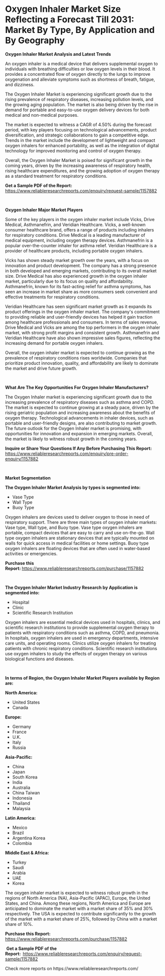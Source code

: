 <p><h1>Oxygen Inhaler Market Size Reflecting a Forecast Till 2031: Market By Type, By Application and By Geography</h1></p><p><strong>Oxygen Inhaler Market Analysis and Latest Trends</strong></p>
<p><p>An oxygen inhaler is a medical device that delivers supplemental oxygen to individuals with breathing difficulties or low oxygen levels in their blood. It provides a concentrated flow of oxygen directly to the lungs to improve oxygenation and alleviate symptoms such as shortness of breath, fatigue, and dizziness.</p><p>The Oxygen Inhaler Market is experiencing significant growth due to the rising prevalence of respiratory diseases, increasing pollution levels, and the growing aging population. The market is also being driven by the rise in demand for portable and easy-to-use oxygen delivery devices for both medical and non-medical purposes.</p><p>The market is expected to witness a CAGR of 4.50% during the forecast period, with key players focusing on technological advancements, product diversification, and strategic collaborations to gain a competitive edge. Trends in the market include the development of lightweight and compact oxygen inhalers for enhanced portability, as well as the integration of digital technology for improved monitoring and control of oxygen therapy.</p><p>Overall, the Oxygen Inhaler Market is poised for significant growth in the coming years, driven by the increasing awareness of respiratory health, rising healthcare expenditures, and the growing adoption of oxygen therapy as a standard treatment for respiratory conditions.</p></p>
<p><strong>Get a Sample PDF of the Report:&nbsp;</strong> <a href="https://www.reliableresearchreports.com/enquiry/request-sample/1157882">https://www.reliableresearchreports.com/enquiry/request-sample/1157882</a></p>
<p>&nbsp;</p>
<p><strong>Oxygen Inhaler Major Market Players</strong></p>
<p><p>Some of the key players in the oxygen inhaler market include Vicks, Drive Medical, Asthmanefrin, and Veridian Healthcare. Vicks, a well-known consumer healthcare brand, offers a range of products including inhalers for respiratory conditions. Drive Medical is a leading manufacturer of medical equipment, including oxygen therapy devices. Asthmanefrin is a popular over-the-counter inhaler for asthma relief. Veridian Healthcare is a provider of healthcare products, including portable oxygen inhalers.</p><p>Vicks has shown steady market growth over the years, with a focus on innovation and product development. The company has a strong presence in both developed and emerging markets, contributing to its overall market size. Drive Medical has also experienced growth in the oxygen inhaler market, particularly due to its focus on quality and affordability. Asthmanefrin, known for its fast-acting relief for asthma symptoms, has seen an increase in market share as more consumers seek convenient and effective treatments for respiratory conditions.</p><p>Veridian Healthcare has seen significant market growth as it expands its product offerings in the oxygen inhaler market. The company's commitment to providing reliable and user-friendly devices has helped it gain traction among healthcare professionals and consumers. In terms of sales revenue, Drive Medical and Vicks are among the top performers in the oxygen inhaler market, with strong profit margins and consistent growth. Asthmanefrin and Veridian Healthcare have also shown impressive sales figures, reflecting the increasing demand for portable oxygen inhalers.</p><p>Overall, the oxygen inhaler market is expected to continue growing as the prevalence of respiratory conditions rises worldwide. Companies that prioritize product innovation, quality, and affordability are likely to dominate the market and drive future growth.</p></p>
<p>&nbsp;</p>
<p><strong>What Are The Key Opportunities For Oxygen Inhaler Manufacturers?</strong></p>
<p><p>The Oxygen Inhaler market is experiencing significant growth due to the increasing prevalence of respiratory diseases such as asthma and COPD. The market is expected to continue growing at a steady pace, driven by the rising geriatric population and increasing awareness about the benefits of oxygen therapy. Technological advancements in inhaler devices, such as portable and user-friendly designs, are also contributing to market growth. The future outlook for the Oxygen Inhaler market is promising, with opportunities for innovation and expansion in emerging markets. Overall, the market is likely to witness robust growth in the coming years.</p></p>
<p><strong>Inquire or Share Your Questions If Any Before Purchasing This Report:</strong> <a href="https://www.reliableresearchreports.com/enquiry/pre-order-enquiry/1157882">https://www.reliableresearchreports.com/enquiry/pre-order-enquiry/1157882</a></p>
<p>&nbsp;</p>
<p><strong>Market Segmentation</strong></p>
<p><strong>The Oxygen Inhaler Market Analysis by types is segmented into:</strong></p>
<p><ul><li>Vase Type</li><li>Wall Type</li><li>Buoy Type</li></ul></p>
<p><p>Oxygen inhalers are devices used to deliver oxygen to those in need of respiratory support. There are three main types of oxygen inhaler markets: Vase type, Wall type, and Buoy type. Vase type oxygen inhalers are portable, compact devices that are easy to carry and use on-the-go. Wall type oxygen inhalers are stationary devices that are typically mounted on walls for quick access in medical facilities or home settings. Buoy type oxygen inhalers are floating devices that are often used in water-based activities or emergencies.</p></p>
<p><strong>Purchase this Report:&nbsp;</strong><a href="https://www.reliableresearchreports.com/purchase/1157882">https://www.reliableresearchreports.com/purchase/1157882</a></p>
<p>&nbsp;</p>
<p><strong>The Oxygen Inhaler Market Industry Research by Application is segmented into:</strong></p>
<p><ul><li>Hospital</li><li>Clinic</li><li>Scientific Research Institution</li></ul></p>
<p><p>Oxygen inhalers are essential medical devices used in hospitals, clinics, and scientific research institutions to provide supplemental oxygen therapy to patients with respiratory conditions such as asthma, COPD, and pneumonia. In hospitals, oxygen inhalers are used in emergency departments, intensive care units, and operating rooms. Clinics utilize oxygen inhalers for treating patients with chronic respiratory conditions. Scientific research institutions use oxygen inhalers to study the effects of oxygen therapy on various biological functions and diseases.</p></p>
<p>&nbsp;</p>
<p><strong>In terms of Region, the Oxygen Inhaler Market Players available by Region are:</strong></p>
<p>
    <p> <strong> North America: </strong>
        <ul>
            <li>United States</li>
            <li>Canada</li>
        </ul>
        </p> 
    <p> <strong> Europe: </strong>
        <ul>
            <li>Germany</li>
            <li>France</li>
            <li>U.K.</li>
            <li>Italy</li>
            <li>Russia</li>
        </ul>
        </p> 
    <p> <strong> Asia-Pacific: </strong>
        <ul>
            <li>China</li>
            <li>Japan</li>
            <li>South Korea</li>
            <li>India</li>
            <li>Australia</li>
            <li>China Taiwan</li>
            <li>Indonesia</li>
            <li>Thailand</li>
            <li>Malaysia</li>
        </ul>
        </p> 
    <p> <strong> Latin America: </strong>
        <ul>
            <li>Mexico</li>
            <li>Brazil</li>
            <li>Argentina Korea</li>
            <li>Colombia</li>
        </ul>
        </p> 
    <p> <strong> Middle East & Africa: </strong>
        <ul>
            <li>Turkey</li>
            <li>Saudi</li>
            <li>Arabia</li>
            <li>UAE</li>
            <li>Korea</li>
        </ul>
    </p>
    </p>
<p><p>The oxygen inhaler market is expected to witness robust growth in the regions of North America (NA), Asia-Pacific (APAC), Europe, the United States, and China. Among these regions, North America and Europe are anticipated to dominate the market with a market share of 35% and 30% respectively. The USA is expected to contribute significantly to the growth of the market with a market share of 25%, followed by China with a market share of 10%.</p></p>
<p><strong>Purchase this Report: </strong><a href="https://www.reliableresearchreports.com/purchase/1157882">https://www.reliableresearchreports.com/purchase/1157882</a></p>
<p>&nbsp;<strong>Get a Sample PDF of the Report:&nbsp;&nbsp;</strong><a href="https://www.reliableresearchreports.com/enquiry/request-sample/1157882">https://www.reliableresearchreports.com/enquiry/request-sample/1157882</a></p>
<p><strong></strong></p>
<p>Check more reports on https://www.reliableresearchreports.com/</p>